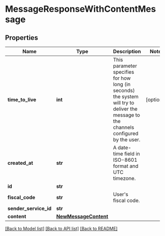 # MessageResponseWithContentMessage

## Properties
Name | Type | Description | Notes
------------ | ------------- | ------------- | -------------
**time_to_live** | **int** | This parameter specifies for how long (in seconds) the system will try to deliver the message to the channels configured by the user. | [optional] 
**created_at** | **str** | A date-time field in ISO-8601 format and UTC timezone. | 
**id** | **str** |  | 
**fiscal_code** | **str** | User&#x27;s fiscal code. | 
**sender_service_id** | **str** |  | 
**content** | [**NewMessageContent**](NewMessageContent.md) |  | 

[[Back to Model list]](../README.md#documentation-for-models) [[Back to API list]](../README.md#documentation-for-api-endpoints) [[Back to README]](../README.md)

